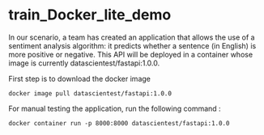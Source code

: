 # train_Docker_lite_demo

In our scenario, a team has created an application that allows the use of a sentiment analysis algorithm: it predicts whether a sentence (in English) is more positive or negative. This API will be deployed in a container whose image is currently datascientest/fastapi:1.0.0.

First step is to download the docker image

    docker image pull datascientest/fastapi:1.0.0

For manual testing the application, run the following command :

    docker container run -p 8000:8000 datascientest/fastapi:1.0.0

